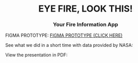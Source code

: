 <h1 align="center">EYE FIRE, LOOK THIS!</h1>
<h3 align="center">Your Fire Information App</h3>

<p>FIGMA PROTOTYPE: <a target="_blank" href="https://www.figma.com/proto/I9dH8Y6R8r3TDMuvGHD7U2/Untitled?type=design&node-id=2-74&t=iHWN5zoYnaM7Gpo3-1&scaling=scale-down&page-id=0%3A1&starting-point-node-id=2%3A74&mode=design">FIGMA PROTOTYPE (CLICK HERE)</a> </p>
<p>See what we did in a short time with data provided by NASA:  </p>

<p>View the presentation in PDF: </p>


